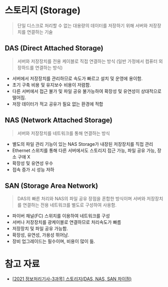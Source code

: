 # 스토리지 (Storage)

> 단일 디스크로 처리할 수 없는 대용량의 데이터를 저장하기 위해 서버와 저장장치를 연결하는 기술

## DAS (Direct Attached Storage)

> 서버와 저장장치를 전용 케이블로 직접 연결하는 방식 (일반 가정에서 컴퓨터 외장하드를 연결하는 방식)

- 서버에서 저장장치를 관리하므로 속도가 빠르고 설치 및 운영에 용이함.
- 초기 구축 비용 및 유지보수 비용이 저렴함.
- 다른 서버에서 접근 불가 및 파일 공유 불가능하여 확장성 및 유연성이 상대적으로 떨어짐.
- 저장 데이터가 적고 공유가 필요 없는 환경에 적합

## NAS (Network Attached Storage)

> 서버와 저장장치를 네트워크를 통해 연결하는 방식

- 별도의 파일 관리 기능이 있는 NAS Storage가 내장된 저장장치를 직접 관리
- Ethernet 스위치를 통해 다른 서버에서도 스토리지 접근 가능, 파일 공유 가능, 장소 구애 X
- 확장성 및 유연성 우수
- 접속 증가 시 성능 저하

## SAN (Storage Area Network)

> DAS의 빠른 처리와 NAS의 파일 공유 장점을 혼합한 방식이며 서버와 저장장치를 연결하는 전용 네트워크를 별도로 구성하여 사용함.

- 파이버 채널(FC) 스위치를 이용하여 네트워크를 구성
- 서버나 저장장치를 광케이블로 연결하므로 처리속도가 빠름
- 저장장치 및 파일 공유 가능함.
- 확장성, 유연성, 가용성 뛰어남.
- 장비 업그레이드는 필수이며, 비용이 많이 듦.

# 참고 자료

- [\[2021 정보처리기사-3과목\] 스토리지(DAS, NAS, SAN 차이점)](https://y-oni.tistory.com/157)
